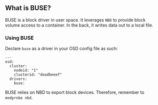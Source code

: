 ## What is BUSE?
BUSE is a block driver in user space.  It leverages `NBD` to provide block volume access to a container.  In the back, it writes data out to a local file.

### Using BUSE
Declare `buse` as a driver in your OSD config file as such:
```
---
osd:
  cluster:
    nodeid: "1"
    clusterid: "deadbeeef"
  drivers:
    buse:
```

BUSE relies on NBD to export block devices.  Therefore, remember to `modprobe nbd`.
